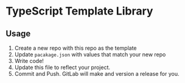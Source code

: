 # TypeScript Template Library

## Usage

1. Create a new repo with this repo as the template
1. Update `pacakage.json` with values that match your new repo
1. Write code!
1. Update this file to reflect your project.
1. Commit and Push. GitLab will make and version a release for you.

